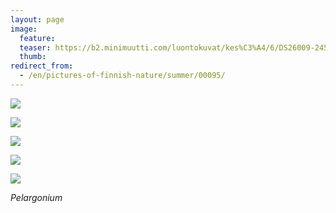 ```yaml
---
layout: page
image:
  feature:
  teaser: https://b2.minimuutti.com/luontokuvat/kes%C3%A4/6/DS26009-245px.jpg
  thumb:
redirect_from:
  - /en/pictures-of-finnish-nature/summer/00095/
---
```


![](https://b2.minimuutti.com/luontokuvat/kes%C3%A4/6/DS26001-800px.jpg)

![](https://b2.minimuutti.com/luontokuvat/kes%C3%A4/6/DS26002-800px.jpg)

![](https://b2.minimuutti.com/luontokuvat/kes%C3%A4/6/DS26008-800px.jpg)

![](https://b2.minimuutti.com/luontokuvat/kes%C3%A4/6/DS26009-800px.jpg)

![](https://b2.minimuutti.com/luontokuvat/kes%C3%A4/6/DS26011-800px.jpg)

*Pelargonium*

